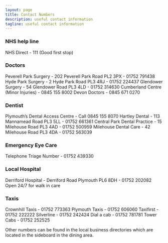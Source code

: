 ```yaml
---
layout: page
title: Contact Numbers
description: useful contact information
tagline: useful contact information
---
```


### NHS help line
NHS Direct - 111 (Good first stop)

### Doctors
Peverell Park Surgery  - 202 Peverell Park Road PL2 3PX - 01752 791438
Hyde Park Surgery - 2 Hyde Park Road PL3 4RJ - 01752 224437
Glendower Surgery - 54 Glendower Road PL3 4LD - 01752 314630
Cumberland Centre (Minor Injuries) - 0845 155 8002
Devon Doctors - 0845 671 0270

### Dentist
Plymouth’s Dental Access Centre - Call 0845 155 8070
Hartley Dental - 113 Mannamead Road PL3 5LL - 01752 661361
Central Park Dental Practice - 15 Milehouse Road PL3 4AD - 01752 500959
Milehouse Dental Care - 42 Milehouse Road PL3 4DA - 01752 563039

### Emergency Eye Care
Telephone Triage Number - 01752 439330

### Local Hospital
Derriford Hospital - Derriford Road Plymouth PL6 8DH - 01752 202082 Open 24/7 for walk in care

### Taxis
Crownhill Taxis - 01752 773363
Plymouth Taxis - 01752 606060
Taxifirst - 01752 222222
Silverline - 01752 242424
Dial a cab - 01752 781781
Tower Cabs - 01752 252525

Other numbers can be found in the local business directories which are located in the sideboard in the dining area.

